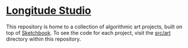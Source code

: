 # [Longitude Studio](https://longitude.studio)

This repository is home to a collection of algorithmic art projects, built on top of [Sketchbook](https://skbk.cc). To see the code for each project, visit the [src/art](src/art) directory within this repository.
